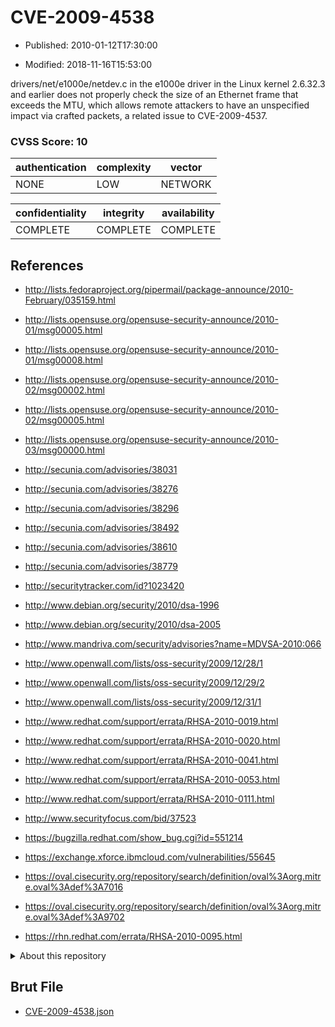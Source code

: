 # CVE-2009-4538

- Published: 2010-01-12T17:30:00

- Modified: 2018-11-16T15:53:00

drivers/net/e1000e/netdev.c in the e1000e driver in the Linux kernel 2.6.32.3 and earlier does not properly check the size of an Ethernet frame that exceeds the MTU, which allows remote attackers to have an unspecified impact via crafted packets, a related issue to CVE-2009-4537.

### CVSS Score: **10**

| authentication | complexity | vector |
| --- | --- | --- |
| NONE | LOW | NETWORK |

| confidentiality | integrity | availability |
| --- | --- | --- |
| COMPLETE | COMPLETE | COMPLETE |

## References

* http://lists.fedoraproject.org/pipermail/package-announce/2010-February/035159.html

* http://lists.opensuse.org/opensuse-security-announce/2010-01/msg00005.html

* http://lists.opensuse.org/opensuse-security-announce/2010-01/msg00008.html

* http://lists.opensuse.org/opensuse-security-announce/2010-02/msg00002.html

* http://lists.opensuse.org/opensuse-security-announce/2010-02/msg00005.html

* http://lists.opensuse.org/opensuse-security-announce/2010-03/msg00000.html

* http://secunia.com/advisories/38031

* http://secunia.com/advisories/38276

* http://secunia.com/advisories/38296

* http://secunia.com/advisories/38492

* http://secunia.com/advisories/38610

* http://secunia.com/advisories/38779

* http://securitytracker.com/id?1023420

* http://www.debian.org/security/2010/dsa-1996

* http://www.debian.org/security/2010/dsa-2005

* http://www.mandriva.com/security/advisories?name=MDVSA-2010:066

* http://www.openwall.com/lists/oss-security/2009/12/28/1

* http://www.openwall.com/lists/oss-security/2009/12/29/2

* http://www.openwall.com/lists/oss-security/2009/12/31/1

* http://www.redhat.com/support/errata/RHSA-2010-0019.html

* http://www.redhat.com/support/errata/RHSA-2010-0020.html

* http://www.redhat.com/support/errata/RHSA-2010-0041.html

* http://www.redhat.com/support/errata/RHSA-2010-0053.html

* http://www.redhat.com/support/errata/RHSA-2010-0111.html

* http://www.securityfocus.com/bid/37523

* https://bugzilla.redhat.com/show_bug.cgi?id=551214

* https://exchange.xforce.ibmcloud.com/vulnerabilities/55645

* https://oval.cisecurity.org/repository/search/definition/oval%3Aorg.mitre.oval%3Adef%3A7016

* https://oval.cisecurity.org/repository/search/definition/oval%3Aorg.mitre.oval%3Adef%3A9702

* https://rhn.redhat.com/errata/RHSA-2010-0095.html

<details>
<summary>About this repository</summary> 

  This repository is part of the project [Live Hack CVE](https://github.com/Live-Hack-CVE). Main website can be found [www.live-hack.org](https://www.live-hack.org) 
  
  Made by [Sn0wAlice](https://github.com/Sn0wAlice) for the people that care about security and need to have a feed of the latest CVEs. Hope you enjoy it, don't forget to star the repo and follow me on [Twitter](https://twitter.com/Sn0wAlice) and [Github](https://github.com/Sn0wAlice). And that is my [personnal website](https://www.alice-snow.me/)

  - [Home Page](https://github.com/Live-Hack-CVE)
  - [Framework](https://github.com/Live-Hack-CVE/cve-framework)
  - [CVE database](https://github.com/Live-Hack-CVE/full_database)
  - [Changelog](https://github.com/Live-Hack-CVE/Changelog)
</details>

## Brut File

* [CVE-2009-4538.json](https://raw.githubusercontent.com/Live-Hack-CVE/full_database/main/cves/2009/CVE-2009-4538.json)

